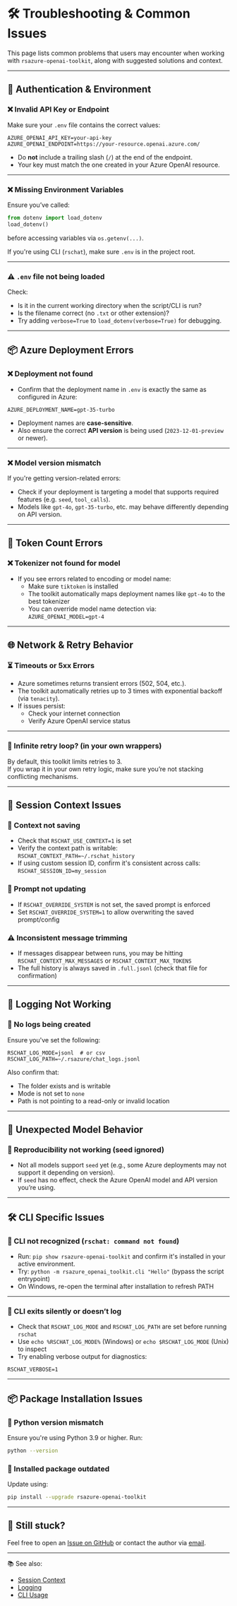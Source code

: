 # 🛠️ Troubleshooting & Common Issues

This page lists common problems that users may encounter when working with `rsazure-openai-toolkit`, along with suggested solutions and context.

---

## 🔑 Authentication & Environment

### ❌ Invalid API Key or Endpoint
Make sure your `.env` file contains the correct values:
```env
AZURE_OPENAI_API_KEY=your-api-key
AZURE_OPENAI_ENDPOINT=https://your-resource.openai.azure.com/
```
- Do **not** include a trailing slash (`/`) at the end of the endpoint.
- Your key must match the one created in your Azure OpenAI resource.

---

### ❌ Missing Environment Variables
Ensure you’ve called:
```python
from dotenv import load_dotenv
load_dotenv()
```
before accessing variables via `os.getenv(...)`.

If you're using CLI (`rschat`), make sure `.env` is in the project root.

---

### ⚠️ `.env` file not being loaded
Check:
- Is it in the current working directory when the script/CLI is run?
- Is the filename correct (no `.txt` or other extension)?
- Try adding `verbose=True` to `load_dotenv(verbose=True)` for debugging.

---

## 📦 Azure Deployment Errors

### ❌ Deployment not found
- Confirm that the deployment name in `.env` is exactly the same as configured in Azure:
```env
AZURE_DEPLOYMENT_NAME=gpt-35-turbo
```
- Deployment names are **case-sensitive**.
- Also ensure the correct **API version** is being used (`2023-12-01-preview` or newer).

---

### ❌ Model version mismatch
If you're getting version-related errors:
- Check if your deployment is targeting a model that supports required features (e.g. `seed`, `tool_calls`).
- Models like `gpt-4o`, `gpt-35-turbo`, etc. may behave differently depending on API version.

---

## 🔢 Token Count Errors

### ❌ Tokenizer not found for model
- If you see errors related to encoding or model name:
  - Make sure `tiktoken` is installed
  - The toolkit automatically maps deployment names like `gpt-4o` to the best tokenizer
  - You can override model name detection via: `AZURE_OPENAI_MODEL=gpt-4`

---

## 🌐 Network & Retry Behavior

### ⏳ Timeouts or 5xx Errors
- Azure sometimes returns transient errors (502, 504, etc.).
- The toolkit automatically retries up to 3 times with exponential backoff (via `tenacity`).
- If issues persist:
  - Check your internet connection
  - Verify Azure OpenAI service status

---

### 🔁 Infinite retry loop? (in your own wrappers)
By default, this toolkit limits retries to 3.  
If you wrap it in your own retry logic, make sure you’re not stacking conflicting mechanisms.

---

## 🧠 Session Context Issues

### 💾 Context not saving
- Check that `RSCHAT_USE_CONTEXT=1` is set
- Verify the context path is writable: `RSCHAT_CONTEXT_PATH=~/.rschat_history`
- If using custom session ID, confirm it's consistent across calls: `RSCHAT_SESSION_ID=my_session`

### 🔐 Prompt not updating
- If `RSCHAT_OVERRIDE_SYSTEM` is not set, the saved prompt is enforced
- Set `RSCHAT_OVERRIDE_SYSTEM=1` to allow overwriting the saved prompt/config

### ⚠️ Inconsistent message trimming
- If messages disappear between runs, you may be hitting `RSCHAT_CONTEXT_MAX_MESSAGES` or `RSCHAT_CONTEXT_MAX_TOKENS`
- The full history is always saved in `.full.jsonl` (check that file for confirmation)

---

## 🧪 Logging Not Working

### 📁 No logs being created
Ensure you've set the following:
```env
RSCHAT_LOG_MODE=jsonl  # or csv
RSCHAT_LOG_PATH=~/.rsazure/chat_logs.jsonl
```

Also confirm that:
- The folder exists and is writable
- Mode is not set to `none`
- Path is not pointing to a read-only or invalid location

---

## 🧠 Unexpected Model Behavior

### 🎲 Reproducibility not working (seed ignored)
- Not all models support `seed` yet (e.g., some Azure deployments may not support it depending on version).
- If `seed` has no effect, check the Azure OpenAI model and API version you’re using.

---

## 🛠 CLI Specific Issues

### 🐚 CLI not recognized (`rschat: command not found`)
- Run: `pip show rsazure-openai-toolkit` and confirm it's installed in your active environment.
- Try: `python -m rsazure_openai_toolkit.cli "Hello"` (bypass the script entrypoint)
- On Windows, re-open the terminal after installation to refresh PATH

---

### 📝 CLI exits silently or doesn’t log
- Check that `RSCHAT_LOG_MODE` and `RSCHAT_LOG_PATH` are set before running `rschat`
- Use `echo %RSCHAT_LOG_MODE%` (Windows) or `echo $RSCHAT_LOG_MODE` (Unix) to inspect
- Try enabling verbose output for diagnostics:

```env
RSCHAT_VERBOSE=1
```

---

## 📦 Package Installation Issues

### 🐍 Python version mismatch
Ensure you're using Python 3.9 or higher. Run:
```bash
python --version
```

### 🔄 Installed package outdated
Update using:
```bash
pip install --upgrade rsazure-openai-toolkit
```

---

## 💬 Still stuck?

Feel free to open an [Issue on GitHub](https://github.com/renan-siqueira/rsazure-openai-toolkit/issues) or contact the author via [email](mailto:renan.siqu@gmail.com).

---

📚 See also:
- [Session Context](https://github.com/renan-siqueira/rsazure-openai-toolkit/blob/main/docs/session_context.md)
- [Logging](https://github.com/renan-siqueira/rsazure-openai-toolkit/blob/main/docs/logging.md)
- [CLI Usage](https://github.com/renan-siqueira/rsazure-openai-toolkit/blob/main/docs/cli.md)